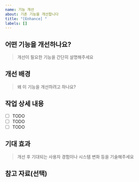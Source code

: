 ```yaml
---
name: 기능 개선
about: 기존 기능을 개선합니다
title: "[Enhance] "
labels: []
---
```


## 어떤 기능을 개선하나요?

> 개선이 필요한 기능을 간단히 설명해주세요

## 개선 배경

> 왜 이 기능을 개선하려고 하나요?

## 작업 상세 내용

- [ ] TODO
- [ ] TODO
- [ ] TODO

## 기대 효과

> 개선 후 기대되는 사용자 경험이나 시스템 변화 등을 기술해주세요

## 참고 자료(선택)
